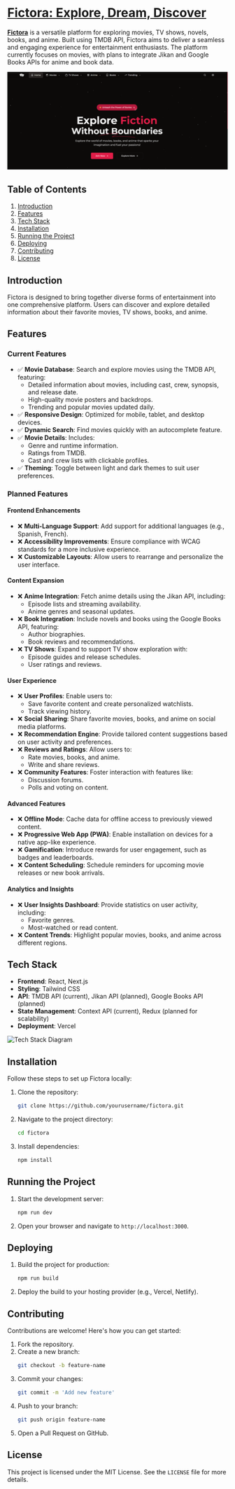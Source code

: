 # [Fictora: Explore, Dream, Discover](https://fictora.netlify.app)

**[Fictora](https://fictora.netlify.app)** is a versatile platform for exploring movies, TV shows, novels, books, and anime. Built using TMDB API, Fictora aims to deliver a seamless and engaging experience for entertainment enthusiasts. The platform currently focuses on movies, with plans to integrate Jikan and Google Books APIs for anime and book data.

![Fictora Logo](public/image.png)

## Table of Contents

1. [Introduction](#introduction)
2. [Features](#features)
3. [Tech Stack](#tech-stack)
4. [Installation](#installation)
5. [Running the Project](#running-the-project)
6. [Deploying](#deploying)
7. [Contributing](#contributing)
8. [License](#license)

## Introduction

Fictora is designed to bring together diverse forms of entertainment into one comprehensive platform. Users can discover and explore detailed information about their favorite movies, TV shows, books, and anime.

## Features

### Current Features

- ✅ **Movie Database**: Search and explore movies using the TMDB API, featuring:
  - Detailed information about movies, including cast, crew, synopsis, and release date.
  - High-quality movie posters and backdrops.
  - Trending and popular movies updated daily.
- ✅ **Responsive Design**: Optimized for mobile, tablet, and desktop devices.
- ✅ **Dynamic Search**: Find movies quickly with an autocomplete feature.
- ✅ **Movie Details**: Includes:
  - Genre and runtime information.
  - Ratings from TMDB.
  - Cast and crew lists with clickable profiles.
- ✅ **Theming**: Toggle between light and dark themes to suit user preferences.

### Planned Features

#### Frontend Enhancements

- ❌ **Multi-Language Support**: Add support for additional languages (e.g., Spanish, French).
- ❌ **Accessibility Improvements**: Ensure compliance with WCAG standards for a more inclusive experience.
- ❌ **Customizable Layouts**: Allow users to rearrange and personalize the user interface.

#### Content Expansion

- ❌ **Anime Integration**: Fetch anime details using the Jikan API, including:
  - Episode lists and streaming availability.
  - Anime genres and seasonal updates.
- ❌ **Book Integration**: Include novels and books using the Google Books API, featuring:
  - Author biographies.
  - Book reviews and recommendations.
- ❌ **TV Shows**: Expand to support TV show exploration with:
  - Episode guides and release schedules.
  - User ratings and reviews.

#### User Experience

- ❌ **User Profiles**: Enable users to:
  - Save favorite content and create personalized watchlists.
  - Track viewing history.
- ❌ **Social Sharing**: Share favorite movies, books, and anime on social media platforms.
- ❌ **Recommendation Engine**: Provide tailored content suggestions based on user activity and preferences.
- ❌ **Reviews and Ratings**: Allow users to:
  - Rate movies, books, and anime.
  - Write and share reviews.
- ❌ **Community Features**: Foster interaction with features like:
  - Discussion forums.
  - Polls and voting on content.

#### Advanced Features

- ❌ **Offline Mode**: Cache data for offline access to previously viewed content.
- ❌ **Progressive Web App (PWA)**: Enable installation on devices for a native app-like experience.
- ❌ **Gamification**: Introduce rewards for user engagement, such as badges and leaderboards.
- ❌ **Content Scheduling**: Schedule reminders for upcoming movie releases or new book arrivals.

#### Analytics and Insights

- ❌ **User Insights Dashboard**: Provide statistics on user activity, including:
  - Favorite genres.
  - Most-watched or read content.
- ❌ **Content Trends**: Highlight popular movies, books, and anime across different regions.

## Tech Stack

- **Frontend**: React, Next.js
- **Styling**: Tailwind CSS
- **API**: TMDB API (current), Jikan API (planned), Google Books API (planned)
- **State Management**: Context API (current), Redux (planned for scalability)
- **Deployment**: Vercel

![Tech Stack Diagram](public/tech-stack.svg)

## Installation

Follow these steps to set up Fictora locally:

1. Clone the repository:
   ```bash
   git clone https://github.com/yourusername/fictora.git
   ```
2. Navigate to the project directory:
   ```bash
   cd fictora
   ```
3. Install dependencies:
   ```bash
   npm install
   ```

## Running the Project

1. Start the development server:
   ```bash
   npm run dev
   ```
2. Open your browser and navigate to `http://localhost:3000`.

## Deploying

1. Build the project for production:
   ```bash
   npm run build
   ```
2. Deploy the build to your hosting provider (e.g., Vercel, Netlify).

## Contributing

Contributions are welcome! Here's how you can get started:

1. Fork the repository.
2. Create a new branch:
   ```bash
   git checkout -b feature-name
   ```
3. Commit your changes:
   ```bash
   git commit -m 'Add new feature'
   ```
4. Push to your branch:
   ```bash
   git push origin feature-name
   ```
5. Open a Pull Request on GitHub.

## License

This project is licensed under the MIT License. See the `LICENSE` file for more details.
